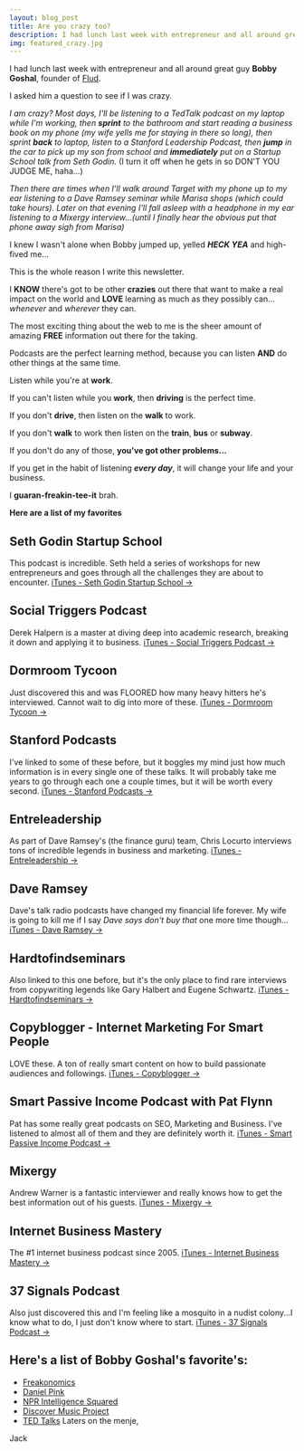 ```yaml
---
layout: blog_post
title: Are you crazy too?
description: I had lunch last week with entrepreneur and all around great guy Bobby Goshal, founder of Flud.
img: featured_crazy.jpg
---
```


I had lunch last week with entrepreneur and all around great guy **Bobby Goshal**, founder of [Flud](http://flud.it).

<!-- more -->

I asked him a question to see if I was crazy.

*I am crazy? Most days, I'll be listening to a TedTalk podcast on my laptop while I'm working, then **sprint** to the bathroom and start reading a business book on my phone (my wife yells me for staying in there so long), then sprint **back** to laptop, listen to a Stanford Leadership Podcast, then **jump** in the car to pick up my son from school and **immediately** put on a Startup School talk from Seth Godin.* (I turn it off when he gets in so DON'T YOU JUDGE ME, haha...)

*Then there are times when I'll walk around Target with my phone up to my ear listening to a Dave Ramsey seminar while Marisa shops (which could take hours). Later on that evening I'll fall asleep with a headphone in my ear listening to a Mixergy interview...(until I finally hear the obvious _put that phone away_ sigh from Marisa)*

I knew I wasn't alone when Bobby jumped up, yelled _**HECK YEA**_ and high-fived me...

This is the whole reason I write this newsletter.

I **KNOW** there's got to be other **crazies** out there that want to make a real impact on the world and **LOVE** learning as much as they possibly can... _whenever_ and _wherever_ they can.

The most exciting thing about the web to me is the sheer amount of amazing **FREE** information out there for the taking.

Podcasts are the perfect learning method, because you can listen **AND** do other things at the same time.

Listen while you're at **work**.

If you can't listen while you **work**, then **driving** is the perfect time.

If you don't **drive**, then listen on the **walk** to work.

If you don't **walk** to work then listen on the **train**, **bus** or **subway**.

If you don't do any of those, **you've got other problems...**

If you get in the habit of listening **_every day_**, it will change your life and your business.

I **guaran-freakin-tee-it** brah.

**Here are a list of my favorites**

## Seth Godin Startup School

This podcast is incredible. Seth held a series of workshops for new entrepreneurs and goes through all the challenges they are about to encounter.
[iTunes - Seth Godin Startup School →](http://itunes.apple.com/us/podcast/seth-godins-startup-school/id566985370)

## Social Triggers Podcast

Derek Halpern is a master at diving deep into academic research, breaking it down and applying it to business.
[iTunes - Social Triggers Podcast →](http://itunes.apple.com/us/podcast/social-triggers-insider-marketing/id498311148)

## Dormroom Tycoon

Just discovered this and was FLOORED how many heavy hitters he's interviewed. Cannot wait to dig into more of these.
[iTunes - Dormroom Tycoon →](http://itunes.apple.com/us/podcast/dorm-room-tycoon/id355125543)

## Stanford Podcasts

I've linked to some of these before, but it boggles my mind just how much information is in every single one of these talks. It will probably take me years to go through each one a couple times, but it will be worth every second.
[iTunes - Stanford Podcasts →](http://itunes.apple.com/us/podcast/entrepreneurial-thought-leaders/id80867514)

## Entreleadership

As part of Dave Ramsey's (the finance guru) team, Chris Locurto interviews tons of incredible legends in business and marketing.
[iTunes - Entreleadership →](http://itunes.apple.com/us/podcast/the-entreleadership-podcast/id435836905)

## Dave Ramsey

Dave's talk radio podcasts have changed my financial life forever. My wife is going to kill me if I say *Dave says don't buy that* one more time though...
[iTunes - Dave Ramsey →](http://itunes.apple.com/us/podcast/the-dave-ramsey-show/id77001367)

## Hardtofindseminars

Also linked to this one before, but it's the only place to find rare interviews from copywriting legends like Gary Halbert and Eugene Schwartz.
[iTunes - Hardtofindseminars →](http://itunes.apple.com/mx/podcast/hardtofindseminars.com-copywriting/id551690051?mt=2)

## Copyblogger - Internet Marketing For Smart People

LOVE these. A ton of really smart content on how to build passionate audiences and followings.
[iTunes - Copyblogger →](https://itunes.apple.com/us/podcast/internet-marketing-for-smart/id402427480)

## Smart Passive Income Podcast with Pat Flynn

Pat has some really great podcasts on SEO, Marketing and Business. I've listened to almost all of them and they are definitely worth it.
[iTunes - Smart Passive Income Podcast →](http://itunes.apple.com/us/podcast/smart-passive-income-podcast/id383084001)

## Mixergy

Andrew Warner is a fantastic interviewer and really knows how to get the best information out of his guests.
[iTunes - Mixergy →](http://itunes.apple.com/us/podcast/mixergy/id307744935)

## Internet Business Mastery

The #1 internet business podcast since 2005.
[iTunes - Internet Business Mastery →](http://itunes.apple.com/us/podcast/internet-business-mastery/id101697944)

## 37 Signals Podcast

Also just discovered this and I'm feeling like a mosquito in a nudist colony...I know what to do, I just don't know where to start.
[iTunes - 37 Signals Podcast →](http://itunes.apple.com/us/podcast/37signals-podcast/id338108364)

## Here's a list of Bobby Goshal's favorite's:

*   [Freakonomics](http://itunes.apple.com/us/podcast/freakonomics-radio/id354668519)
*   [Daniel Pink](http://itunes.apple.com/us/podcast/daniel-pink/id447440893)
*   [NPR Intelligence Squared](http://itunes.apple.com/us/podcast/npr-intelligence-squared-podcast/id216713308)
*   [Discover Music Project](http://itunes.apple.com/us/podcast/discover-music-project/id417298206)
*   [TED Talks](http://itunes.apple.com/us/podcast/tedtalks-audio/id160904630)
Laters on the menje,

Jack
